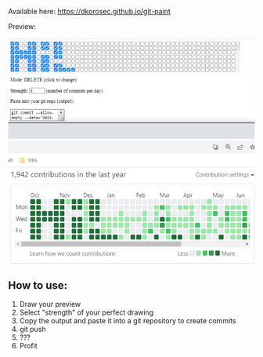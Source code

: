 Available here: <https://dkorosec.github.io/git-paint>

Preview:

![](preview.png)


## How to use:

1. Draw your preview
2. Select "strength" of your perfect drawing
3. Copy the output and paste it into a git repository to create commits
4. git push
5. ???
6. Profit
